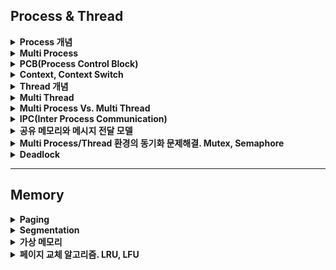 ## Process & Thread

<details>
    <summary><b>Process 개념</b></summary>

## 정리
### 프로세스란?
- 실행중인 프로그램
- 컴퓨터 작업의 단위
### 구조
- Stack
  - 함수를 호출할 때의 임시 데이터 저장 장소
  - 함수 매개변수, 복귀 주소, 지역 변수
  - 프로그램 실행중 동적으로 변한다.
- Heap
  - 프로그램 실행 중 동적으로 할당되는 메모리
  - 프로그램 실행중 동적으로 변한다.
- Data
  - 전역 변수, static 변수, 초기화 되지 않는 변수
  - 프로그램 실행중에 크기가 고정됨
- Code
  - 실행 코드
  - 프로그램 실행중에 크기가 고정됨
### 프로그램 vs 프로세스
- 프로그램은 작업을 실행할 파일로 실행 파일로 불린다. `프로그램`이 메모리에 적재된 것이 `프로세스`이다.
### 프로세스의 주소 공간을 구분한 이유가 있을까요?
- Stack vs Data
  - 역할을 나누기 위해 분배하였다. 스택 영역은 흐름을 관리하고, 데이터 영역은 전역 변수, static 변수를 관리한다.
  - 또한 멀티 스레드의 경우 스택 영역은 각각 가지지만 데이터 영역은 공유한다. 이를 통해 메모리를 절약할 수 있다.
### 데몬 프로세스
- 서비스의 요청에 대해 응답하기 위해 백그라운드에서 실행중인 프로세스
## 예상 질문
- 프로세스란?
- 프로세스의 주소 공간은?
- 주소 공간이 여러 개로 나누어진 이유는?
## 참조
- https://velog.io/@klm03025/%EC%9A%B4%EC%98%81%EC%B2%B4%EC%A0%9C-%ED%94%84%EB%A1%9C%EC%84%B8%EC%8A%A4-%EC%A3%BC%EC%86%8C-%EA%B3%B5%EA%B0%84
</details>

<details>
    <summary><b>Multi Process</b></summary>

## 정리
### Multi Process 란?
- 하나의 프로그램을 여러 개의 프로세스로 구성하여 프로세스가 병렬적으로 작업을 처리하는 것
- 하나의 프로세스가 죽더라도 다른 프로세스에 영향을 끼치지 않는다는 장점이 있다.
- 비교적 많은 메모리를 차지한다.
- 예) 크롬 브라우저, 크롬 브라우저에서 탭은 프로세스에 의해 동작한다. 따라서 하나의 탭이 오류가 나도 다른 탭에 영향을 미치지 않는다.
## 예상 질문
- 
## 참조
-
</details>

<details>
    <summary><b>PCB(Process Control Block)</b></summary>

## 정리
### PCB 란?
- 프로세스와 연관된 정보들을 가지고 있는 저장소 역할을 수행한다. 
- 프로세스 정보
  - 프로세스 상태: 현재 프로세스의 상태(new, running, waiting, ready, halted)
  - 프로그램 카운터: 해당 프로세스가 다음에 실행할 명령어의 주소
  - CPU 레지스터: 컴퓨터 구조에 따라 가지는 레지스터들
  - CPU 스케쥴링 정보: 프로세스의 우선순위, 스케줄 큐의 포인터, 다른 스케줄의 매개변수 등 스케줄링 관련 정보
  - 메모리 관리 정보
  - 회계정보: CPU 사용 시간, 경과된 시간 등등
  - 입출력 상태 정보: 프로세스에 할당된 입출력 장치들, 열린 파일 목록
## 예상 질문
- PCB 에 프로세스 정보를 저장하는 이유는?
## 참조
-
</details>

<details>
    <summary><b>Context, Context Switch</b></summary>

## 정리
### Context Switch 란?
- 이전의 Task 의 상태를 PCB 에 보관하고 새로운 Task 의 보관된 상태를 복구하는 작업
- Context Switch 를 하는 동안 다른 작업을 할 수 없기 때문에 순수한 오버헤드가 된다.
### Process vs Thread 비용
- 비용은 프로세스가 더 많이 든다.
- 스레드는 Stack 영역만 변경을 진행하고, 프로세스는 모든 영역을 변경해야 하기 때문이다.
### 발생 시기
- 인터럽트 발생
- 실행중인 CPU 사용 허가 시간을 모두 소모할 경우
- I/O 입출력을 위해 대기할 경우
## 예상 질문
- Context Switching 이란?
- 언제 발생할까요?
## 참조
- https://gona.tistory.com/6
</details>

<details>
    <summary><b>Thread 개념</b></summary>

## 정리
### Thread 란?
- 프로세스의 실행 흐름의 단위
- 스레드는 프로세스 내에서 Stack 을 할당받고 Code, Data, Heap 영역은 공유한다.
- 스레드마다 PC 레지스터를 할당
  - Context Switching 시 이용
### 스택
- 스택을 독립적으로 할당받으므로 독립적인 함수 호출이 가능하다. 이는 독립적으로 실행 흐름을 가져갈 수 있는 것을 의미한다.
## 예상 질문
- 스레드에 대해 설명해주세요
- 스택을 독립적으로 할당하는 이유
- PC 레지스터를 독립적으로 할당하는 이유
## 참조
-
</details>

<details>
    <summary><b>Multi Thread</b></summary>

## 정리
### Multi Thread 란?
- 하나의 프로세스를 여러 개의 스레드로 구성하여 자원을 공유하면서 작업을 수행하는 것
- 장점
  - 적은 메모리 공간을 차지하고 Context Switching 이 비교적 빠르다.
- 단점
  - 오류로 인해 하나의 스레드가 종료되면 전체 스레드가 종료될 수 있다.
  - 동기화 문제 존재
## 예상 질문
- 
## 참조
-
</details>

<details>
    <summary><b>Multi Process Vs. Multi Thread</b></summary>

## 정리
- 기본적으로 멀티 스레드를 쓰는 것이 좋다. 
- 멀티 프로세스로 할 경우 자원을 할당하는 시스템 콜이 있으므로 멀티 스레드로 할 경우 자원을 효율적으로 관리할 수 있다.
- Context Switching 시 멀티 스레드는 stack 만 변경하기 때문에 효율적이다.
> 시스템 콜: OS 가 제공하는 인터페이스
## 예상 질문
- 
## 참조
-
</details>

<details>
    <summary><b>IPC(Inter Process Communication)</b></summary>

## 정리
### IPC 란?
- 프로세스 간의 통신을 의미
- 프로세스는 서로 독립되어 있으므로 서로 같의 데이터를 공유할 때 이용하게 된다.
## 예상 질문
- 
## 참조
- 
</details>

<details>
    <summary><b>공유 메모리와 메시지 전달 모델</b></summary>

## 정리
### 공유 메모리
- 프로세스끼리 특정 공통의 메모리 영역을 공유하며 상호간 통신하는 방법
#### 장단점
- 장점
  - 커널의 관여 없이 메모리를 직접 사용하여 IPC 속도가 빠르다.
  - 프로그램 레벨에서 통신 기능을 제공하여, 자유로운 통신이 가능하다.
- 단점
  - 메시지 전달 방식이 아니기 때문에 데이터를 읽어야 하는 시점을 알 수 없다.
  - 데이터를 읽기 위한 별도의 동기화 기술이 필요하다.
### 메시지 전달
- 커널 메모리 영역에 메시지 전달을 위한 채널을 만들어서 협력하는 프로세스들 사이에 메시지 형태로 정보를 송수신하는 방법
#### 장단점
- 장점
  - 커널에서 데이터를 주고 받는 것을 컨트롤할 수 있어 별도의 동기화 로직이 없어도 된다.
- 단점
  - 커널을 통해서 데이터를 주고 받기 때문에 공유 메모리 모델에 비해 느리다.
## 예상 질문
- 
## 참조
- https://steady-coding.tistory.com/508
</details>

<details>
    <summary><b>Multi Process/Thread 환경의 동기화 문제해결. Mutex, Semaphore</b></summary>

## 정리
### Mutex
- 자원에 대한 접근을 동기화하기 위해 사용되는 상호배제 기술
- 임계 영역을 생성하여 하나의 쓰레드만 접근이 가능하게 한다.
- 해당 쓰레드가 임계 영역을 나갈 때만 락이 해제된다.
### Semaphore
- Mutex 와 마찬가지로 상호배제 기술이다.
- 락을 걸지 않은 쓰레드도 Signal 을 보내 락을 해제할 수 있다.
## 예상 질문
- 
## 참조
- https://mangkyu.tistory.com/104
</details>

<details>
    <summary><b>Deadlock</b></summary>

## 정리
### Deadlock 이란?
- 프로세스가 자원을 얻지 못해 다음 처리를 하지 못하는 상태
### 발생 조건
- 상호 배제
  - 자원은 한번에 하나의 프로세스만이 사용할 수 있어야 한다.
- 점유 대기
  - 하나 이상의 자원을 점유하고 있으면서 다른 작업이 점유한 자원을 추가로 얻기 위해서는 대기해야 한다.
- 비선점
  - 다른 작업이 점유한 자원을 도중에 강제로 빼앗을 수 없다.
- 순환 대기
  - 프로세스가 서로의 자원을 대기하는 모습이 순환하여 이루어지는 경우
### 해결 방법
- 4가지 조건 중 하나 이상을 해결하는 것
- 교착 상태가 발생하는 것을 탐지하고 회복시키는 탐지와 회복 방법
## 예상 질문
- 
## 참조
- https://jwprogramming.tistory.com/12
</details>

---

## Memory

<details>
    <summary><b>Paging</b></summary>

## 정리
### 동적 메모리 할당
- 최악 적합이 가장 느리고 일반적으로 최초 적합이 가장 빠르다.
#### 최초 적합
- 처음 발견한 가용공간에 할당한다.
#### 최적 적합
- 사용 가능한 공간 중에서 가장 작은 곳에 할당한다.
#### 최악 적합
- 가장 큰 공간에 할당한다.
### 메모리 단편화
- 메모리의 빈 공간이 여러 개의 작은 조각으로 나뉘는 것
- 메모리의 가용 공간을 줄이거나 읽기 및 쓰기 속도를 늦추는 문제 발생
- 외부 단편화와 내부 단편화가 존재
#### 외부 단편화
- 프로세스가 메모리에 적재되고 제거되는 일이 반복되면서 남아있는 프로세스 공간 사이에 작은 잉여 공간이 생기는 현상
#### 내부 단편화
- 프로세스가 할당 받은 메모리 공간 중 사용하지 않고 남은 부분이 발생하는 현상
### 페이징이란?
- 프로세스가 요구하는 메모리 공간을 고정 크기로 분리하고 배치하는 방법
- 내부 단편화를 야기할 수 있다.
### 보호 및 공유
- 페이지 테이블을 두어서 프레임 번호와 유효-무효 여부를 적재한다.
  - 이를 통해 해당 페이지가 실제 적재되었는지 아닌지 판단하다.
- 공통의 코드라면 페이지를 공유할 수 있다.
  - 이를 통해 메모리 관리를 효율적으로 할 수 있다.
### TLB
- 페이지 테이블이 메인 메모리에 있을 경우 CPU 에 의한 메인 메모리의 접근을 줄이기 위해 나온 개념이다.
- 하드웨어적으로 페이지 테이블의 캐쉬 역할을 수행한다.
### MMU (Memory Management Unit)
- CPU 코어 안에 탑재되어 가상 메모리를 물리 메모리로 변환해주는 장치
- TLB 를 이용하여 변환한다.
  - 이곳을 먼저 확인하고 없으면 페이지 테이블을 확인한다.
- 장점
  - 모든 프로세스마다 같은 주소를 사용할 수 있게 한다.
  - 서로 떨어진 데이터를 연속적으로 표현할 수 있다.
## 예상 질문
- 
## 참조
-
</details>

<details>
    <summary><b>Segmentation</b></summary>

## 정리
### 세그멘테이션이란?
- 프로세스가 요구하는 메모리 공간을 서로 다른 크기를 가진 세크먼트로 분할하여 배치하는 방법
- 외부 단편화를 야기할 수 있다.
## 예상 질문
- 
## 참조
-
</details>

<details>
    <summary><b>가상 메모리</b></summary>

## 정리
### 가상 메모리란?
- 프로세스가 요구하는 메모리 전체를 할당하지 않고도 프로세스 작업을 수행하기 위해 도입된 개념
- 프로세스가 요구하는 전체 메모리 중 당장 필요한 부분을 실제 메모리에, 필요없는 부분을 가상 메모리에 할당하는 식으로 동작
### 장단점
- 장점
  - 물리 메모리의 크기에 제약을 받지 않을 수 있다.
  - 응답 시간이 일정하면서 CPU 이용률과 처리율이 높아진다.
- 단점
  - 속도가 느리다.
### Page vs Frame
- 페이지는 Logical 메모리를 동일한 크기로 나눈 것이다.
- 프레임은 Physical 메모리를 동일한 크기로 나눈 것이다.
### 가상 메모리가 가능한 이유
- 요구 페이징
  - 프로세스가 요구하는 모든 메모리를 물리 메모리에 올리지 않고 필요한 페이지만 적재하는 것
### 만약 필요한 페이지가 없을 경우
- Page Fault
  - 물리 메모리에 없는 페이지에 접근하는 것
- 처리 과정
  1. CPU 가 특정 페이지에 접근하여 메모리 참조가 유효인지 무효 상태인지 파악
  2. 만약 무효한 페이지라면 프로세스는 중단한다. 
  3. 만약 유효한 참조인데 페이지가 아직 메모리에 없다면 적재한다.
     - 빈공간을 찾고 보조저장장치에서 페이지를 불러온다.
  4. 트랩에 의해 중단되었던 명령어를 다시 수행한다.
### Thrashing
- 페이지 폴트율이 높은 상황
- 메모리에 다양한 프로세스들이 올라와서 페이지 교체가 빈번하게 일어나면 메모리의 유효 공간은 줄어들고, CPU 의 가동시간이 올라가게 된다.
- 해결 방법
  - Working Set
    - 대부분의 프로세스가 일정한 페이지만 집중적으로 참조한다는 특성을 이용한다.
    - 일정 시간동안 참조되는 페이지 개수를 확인하고 해당 페이지들이 들어갈 메모리 공간(프레임)이 확보되면 그 때 메모리에 올리는 방법
  - Page Fault Frequency
    - Page Fault 의 횟수에 상한과 하한을 두는 방식이다.
    - 상한을 넘으면 지급하는 프레임 개수를 늘린다.
    - 하한을 넘으면 지금하는 프레임 개수를 줄인다.
## 예상 질문
- 페이지 크기가 커짐에 따라 장단점
## 참조
- https://jhnyang.tistory.com/290
</details>

<details>
    <summary><b>페이지 교체 알고리즘. LRU, LFU</b></summary>

## 정리
### 페이지 교체 알고리즘
- 프로그램 실행 시 모든 항목이 물리 메모리에 올라오지 않고, 프로세스 동작에 필요한 페이지만 요청하게 된다.
- 페이지 부재를 방지하기 위해 원하는 페이지를 보조저장장치에서 가져오는 작업을 수행한다.
#### 종류
- LIFO
  - 가장 오래된 페이지를 교체한다.
- OPT
  - 앞으로 사용되지 않을 것 같은 페이지를 교체한다.
- LRU
  - 가장 오랫동안 사용되지 않은 페이지를 교체한다.
  - count 를 세거나 stack 형식으로 구현
- LFU
  - 가장 사용 빈도가 적은 페이지를 교체한다.
## 예상 질문
- 
## 참조
-
</details>
